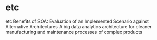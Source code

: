# etc
etc
Benefits of SOA: Evaluation of an Implemented Scenario against Alternative Architectures 
A big data analytics architecture for cleaner manufacturing and maintenance processes of complex products
